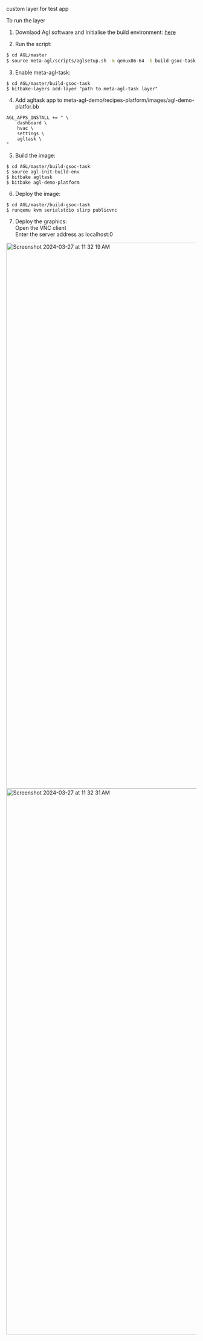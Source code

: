 custom layer for test app


To run the layer

1. Downlaod Agl software and Initialise the build environment:
[here](https://docs.automotivelinux.org)

2. Run the script: 
```bash
$ cd AGL/master
$ source meta-agl/scripts/aglsetup.sh -m qemux86-64 -b build-gsoc-task agl-demo agl-devel 
```


3. Enable meta-agl-task: 
```shell
$ cd AGL/master/build-gsoc-task 
$ bitbake-layers add-layer "path to meta-agl-task layer" 
```

4. Add agltask app to meta-agl-demo/recipes-platform/images/agl-demo-platfor.bb
```shell
AGL_APPS_INSTALL += " \
    dashboard \
    hvac \
    settings \
    agltask \
"

```

5. Build the image: 
```shell
$ cd AGL/master/build-gsoc-task
$ source agl-init-build-env
$ bitbake agltask
$ bitbake agl-demo-platform
```


6. Deploy the image: 
```shell
$ cd AGL/master/build-gsoc-task 
$ runqemu kvm serialstdio slirp publicvnc 
```


7. Deploy the graphics: \
  Open the VNC client \
  Enter the server address as localhost:0

<img width="1440" alt="Screenshot 2024-03-27 at 11 32 19 AM" src="https://github.com/Anuj-S62/meta-agl-task/assets/96018337/dee1fcbd-2dc1-456c-9312-84300fbb342d">

<img width="1440" alt="Screenshot 2024-03-27 at 11 32 31 AM" src="https://github.com/Anuj-S62/meta-agl-task/assets/96018337/bd4ba0f5-a3dc-4537-b661-eeb2eb4ebbc4">

